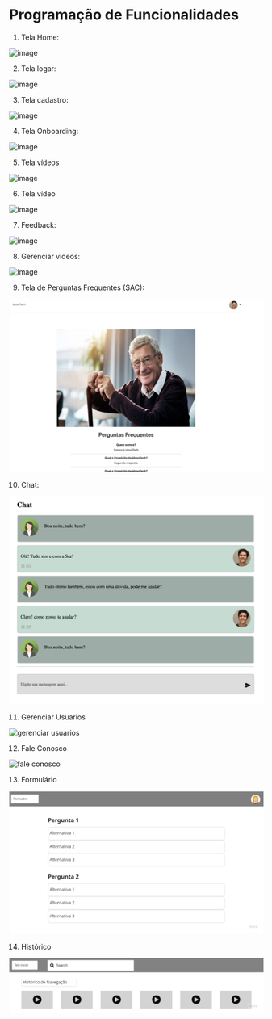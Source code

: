 # Programação de Funcionalidades

1) Tela Home:

![image](https://user-images.githubusercontent.com/91692537/168931679-26b55110-61a1-48b8-8047-60a4310c7af4.png)

2) Tela logar:

![image](https://user-images.githubusercontent.com/91692537/168931786-d610ad46-e8d2-47e4-be63-1524537f71e5.png)

3) Tela cadastro:

![image](https://user-images.githubusercontent.com/91692537/168931840-51bc3634-9bd9-4f3e-bbeb-ad0c603ef770.png)

4) Tela Onboarding:

![image](https://user-images.githubusercontent.com/91692537/168931900-aed9bd72-cf07-45cf-bbc3-92b74f18c86e.png)

5) Tela vídeos

![image](https://user-images.githubusercontent.com/91692537/168932446-536f0964-6f55-44f9-b705-4dcf3386bf4c.png)

6) Tela vídeo

![image](https://user-images.githubusercontent.com/91692537/168932538-53f8d2a7-9add-40db-ab48-0a852d450f5a.png)

7) Feedback:

![image](https://user-images.githubusercontent.com/91692537/168932578-e49f1533-3243-4bfe-b1ee-9698da58e6bb.png)

8) Gerenciar vídeos:

![image](https://user-images.githubusercontent.com/91692537/168932638-36da556b-46a5-4d1e-b876-ed8af04468ed.png)

9) Tela de Perguntas Frequentes (SAC):

![image](https://raw.githubusercontent.com/ICEI-PUC-Minas-PMV-SI/pmv-si-2022-1-e1-proj-web-t2-idoso-tech/main/docs/img/SACPage.png?token=GHSAT0AAAAAABTCBRGVCXZRTEE6XLSKTHQ6YUMEXQA)

10) Chat:

![image](https://raw.githubusercontent.com/ICEI-PUC-Minas-PMV-SI/pmv-si-2022-1-e1-proj-web-t2-idoso-tech/main/docs/img/ChatPage.png?token=GHSAT0AAAAAABTCBRGVF5LJX2CDRYDHKNLGYUMEXDQ)

11) Gerenciar Usuarios 

![gerenciar usuarios](https://user-images.githubusercontent.com/102393486/170141788-b12b0f31-0541-4006-856e-3526472dbd5c.jpg)

12) Fale Conosco

![fale conosco](https://user-images.githubusercontent.com/102393486/170141832-19e3f67e-06f6-4b11-8e21-ef2e2d643f7c.jpg)

13) Formulário

![image](https://github.com/ICEI-PUC-Minas-PMV-SI/pmv-si-2022-1-e1-proj-web-t2-idoso-tech/blob/main/docs/img/Form.png?raw=true)

14) Histórico

![image](https://github.com/ICEI-PUC-Minas-PMV-SI/pmv-si-2022-1-e1-proj-web-t2-idoso-tech/blob/main/docs/img/BrowsingHistory.png?raw=true)

